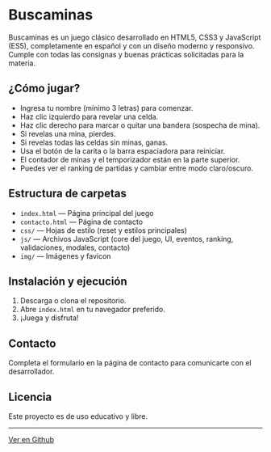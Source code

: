 # Buscaminas

Buscaminas es un juego clásico desarrollado en HTML5, CSS3 y JavaScript (ES5), completamente en español y con un diseño moderno y responsivo. Cumple con todas las consignas y buenas prácticas solicitadas para la materia.

## ¿Cómo jugar?
- Ingresa tu nombre (mínimo 3 letras) para comenzar.
- Haz clic izquierdo para revelar una celda.
- Haz clic derecho para marcar o quitar una bandera (sospecha de mina).
- Si revelas una mina, pierdes.
- Si revelas todas las celdas sin minas, ganas.
- Usa el botón de la carita o la barra espaciadora para reiniciar.
- El contador de minas y el temporizador están en la parte superior.
- Puedes ver el ranking de partidas y cambiar entre modo claro/oscuro.

## Estructura de carpetas
- `index.html` — Página principal del juego
- `contacto.html` — Página de contacto
- `css/` — Hojas de estilo (reset y estilos principales)
- `js/` — Archivos JavaScript (core del juego, UI, eventos, ranking, validaciones, modales, contacto)
- `img/` — Imágenes y favicon

## Instalación y ejecución
1. Descarga o clona el repositorio.
2. Abre `index.html` en tu navegador preferido.
3. ¡Juega y disfruta!

## Contacto
Completa el formulario en la página de contacto para comunicarte con el desarrollador.

## Licencia
Este proyecto es de uso educativo y libre.

---
[Ver en Github](https://github.com/tuusuario/buscaminas) 
